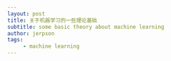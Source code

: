 ```yaml
---
layout: post
title: 关于机器学习的一些理论基础
subtitle: some basic theory about machine learning
author: jerpson
tags:
     - machine learning
---
```


